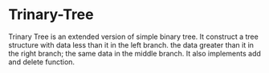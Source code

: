 Trinary-Tree
============
Trinary Tree is an extended version of simple binary tree. It construct a tree structure with data less than it in the left branch.
the data greater than it in the right branch; the same data in the middle branch. It also implements add and delete function.
